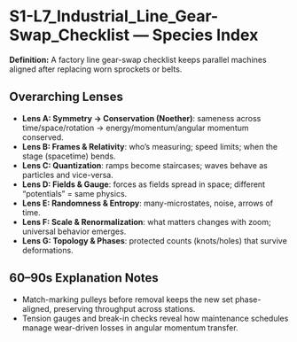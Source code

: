 # S1-L7_Industrial_Line_Gear-Swap_Checklist — Species Index
**Definition:** A factory line gear-swap checklist keeps parallel machines aligned after replacing worn sprockets or belts.

## Overarching Lenses

- **Lens A: Symmetry -> Conservation (Noether)**: sameness across time/space/rotation → energy/momentum/angular momentum conserved.
- **Lens B: Frames & Relativity**: who’s measuring; speed limits; when the stage (spacetime) bends.
- **Lens C: Quantization**: ramps become staircases; waves behave as particles and vice-versa.
- **Lens D: Fields & Gauge**: forces as fields spread in space; different “potentials” = same physics.
- **Lens E: Randomness & Entropy**: many-microstates, noise, arrows of time.
- **Lens F: Scale & Renormalization**: what matters changes with zoom; universal behavior emerges.
- **Lens G: Topology & Phases**: protected counts (knots/holes) that survive deformations.

## 60–90s Explanation Notes
- Match-marking pulleys before removal keeps the new set phase-aligned, preserving throughput across stations.
- Tension gauges and break-in checks reveal how maintenance schedules manage wear-driven losses in angular momentum transfer.
